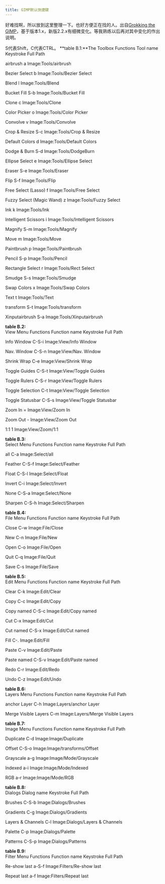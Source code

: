 ```yaml
---
title: GIMP默认快捷键
---
```

好难找啊，所以放到这里整理一下。也好方便正在找的人。出自[Grokking the GIMP][0]，基于版本1.x，新版2.2.x有细微变化。等我熟练以后再对其中变化的作出说明。

S代表Shift，C代表CTRL。
**table B.1:**The Toolbox Functions
Tool name
Keystroke
Full Path

airbrush a
Image:Tools/airbrush

Bezier Select b
Image:Tools/Bezier Select

Blend l
Image:Tools/Blend

Bucket Fill S-b
Image:Tools/Bucket Fill

Clone c
Image:Tools/Clone

Color Picker o
Image:Tools/Color Picker

Convolve v
Image:Tools/Convolve

Crop & Resize S-c
Image:Tools/Crop & Resize

Default Colors d
Image:Tools/Default Colors

Dodge & Burn S-d
Image:Tools/DodgeBurn

Ellipse Select e
Image:Tools/Ellipse Select

Eraser S-e
Image:Tools/Eraser

Flip S-f
Image:Tools/Flip

Free Select (Lasso) f
Image:Tools/Free Select

Fuzzy Select (Magic Wand) z
Image:Tools/Fuzzy Select

Ink k
Image:Tools/Ink

Intelligent Scissors i
Image:Tools/Intelligent Scissors

Magnify S-m
Image:Tools/Magnify

Move m
Image:Tools/Move

Paintbrush p
Image:Tools/Paintbrush

Pencil S-p
Image:Tools/Pencil

Rectangle Select r
Image:Tools/Rect Select

Smudge S-s
Image:Tools/Smudge

Swap Colors x
Image:Tools/Swap Colors

Text t
Image:Tools/Text

transform S-t
Image:Tools/transform

Xinputairbrush S-a
Image:Tools/Xinputairbrush

**table B.2:**  
View Menu Functions
Function name
Keystroke
Full Path

Info Window C-S-i
Image:View/Info Window

Nav. Window C-S-n
Image:View/Nav. Window

Shrink Wrap C-e
Image:View/Shrink Wrap

Toggle Guides C-S-t
Image:View/Toggle Guides

Toggle Rulers C-S-r
Image:View/Toggle Rulers

Toggle Selection C-t
Image:View/Toggle Selection

Toggle Statusbar C-S-s
Image:View/Toggle Statusbar

Zoom In =
Image:View/Zoom In

Zoom Out -
Image:View/Zoom Out

1:1 1
Image:View/Zoom/1:1

**table B.3:**  
Select Menu Functions
Function name
Keystroke
Full Path

all C-a
Image:Select/all

Feather C-S-f
Image:Select/Feather

Float C-S-l
Image:Select/Float

Invert C-i
Image:Select/Invert

None C-S-a
Image:Select/None

Sharpen C-S-h
Image:Select/Sharpen

**table B.4:**  
File Menu Functions
Function name
Keystroke
Full Path

Close C-w
Image:File/Close

New C-n
Image:File/New

Open C-o
Image:File/Open

Quit C-q
Image:File/Quit

Save C-s
Image:File/Save

**table B.5:**  
Edit Menu Functions
Function name
Keystroke
Full Path

Clear C-k
Image:Edit/Clear

Copy C-c
Image:Edit/Copy

Copy named C-S-c
Image:Edit/Copy named

Cut C-x
Image:Edit/Cut

Cut named C-S-x
Image:Edit/Cut named

Fill C-.
Image:Edit/Fill

Paste C-v
Image:Edit/Paste

Paste named C-S-v
Image:Edit/Paste named

Redo C-r
Image:Edit/Redo

Undo C-z
Image:Edit/Undo

**table B.6:**  
Layers Menu Functions
Function name
Keystroke
Full Path

anchor Layer C-h
Image:Layers/anchor Layer

Merge Visible Layers
C-m
Image:Layers/Merge Visible Layers

**table B.7:**  
Image Menu Functions
Function name
Keystroke
Full Path

Duplicate C-d
Image:Image/Duplicate

Offset C-S-o
Image:Image/transforms/Offset

Grayscale a-g
Image:Image/Mode/Grayscale

Indexed a-i
Image:Image/Mode/Indexed

RGB a-r
Image:Image/Mode/RGB

**table B.8:**  
Dialogs
Dialog name
Keystroke
Full Path

Brushes C-S-b
Image:Dialogs/Brushes

Gradients C-g
Image:Dialogs/Gradients

Layers & Channels C-l
Image:Dialogs/Layers & Channels

Palette C-p
Image:Dialogs/Palette

Patterns C-S-p
Image:Dialogs/Patterns

**table B.9:**  
Filter Menu Functions
Function name
Keystroke
Full Path

Re-show last a-S-f
Image:Filters/Re-show last

Repeat last a-f
Image:Filters/Repeat last

[0]: http://gimp-savvy.com/BOOK/